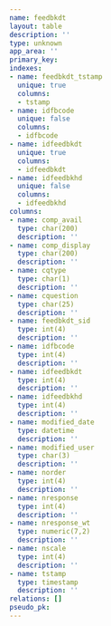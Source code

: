 ```yaml
---
name: feedbkdt
layout: table
description: ''
type: unknown
app_area: ''
primary_key: 
indexes:
- name: feedbkdt_tstamp
  unique: true
  columns:
  - tstamp
- name: idfbcode
  unique: false
  columns:
  - idfbcode
- name: idfeedbkdt
  unique: true
  columns:
  - idfeedbkdt
- name: idfeedbkhd
  unique: false
  columns:
  - idfeedbkhd
columns:
- name: comp_avail
  type: char(200)
  description: ''
- name: comp_display
  type: char(200)
  description: ''
- name: cqtype
  type: char(1)
  description: ''
- name: cquestion
  type: char(25)
  description: ''
- name: feedbkdt_sid
  type: int(4)
  description: ''
- name: idfbcode
  type: int(4)
  description: ''
- name: idfeedbkdt
  type: int(4)
  description: ''
- name: idfeedbkhd
  type: int(4)
  description: ''
- name: modified_date
  type: datetime
  description: ''
- name: modified_user
  type: char(3)
  description: ''
- name: norder
  type: int(4)
  description: ''
- name: nresponse
  type: int(4)
  description: ''
- name: nresponse_wt
  type: numeric(7,2)
  description: ''
- name: nscale
  type: int(4)
  description: ''
- name: tstamp
  type: timestamp
  description: ''
relations: []
pseudo_pk: 
---
```


